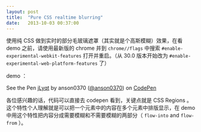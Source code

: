 ```yaml
---
layout: post
title:  "Pure CSS realtime blurring"
date:   2013-10-03 00:37:00
---
```


使用纯 CSS 做到实时的部分毛玻璃遮罩（其实就是个高斯模糊）效果，在看 demo 之前，请使用最新版的 chrome 并到 `chrome//flags` 中搜索 `#enable-experimental-webkit-features` 打开并重启。（从 30.0 版本开始改为 `#enable-experimental-web-platform-features` 了）

demo ：

<p data-height="450" data-theme-id="0" data-slug-hash="jLyqt" data-user="anson0370" data-default-tab="result" class='codepen'>See the Pen <a href='http://codepen.io/anson0370/pen/jLyqt'>jLyqt</a> by anson0370 (<a href='http://codepen.io/anson0370'>@anson0370</a>) on <a href='http://codepen.io'>CodePen</a></p>
<script async src="http://codepen.io/assets/embed/ei.js"></script>

各位感兴趣的话，代码可以直接去 codepen 看到，关键点就是 CSS Regions 。这个特性个人理解就是可以把一个元素中的内容在多个元素中排版显示，在 demo 中用这个特性把内容分成需要模糊和不需要模糊的两部分（ `flow-into` and `flow-from` ）。
